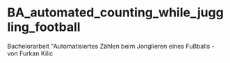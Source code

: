 # BA_automated_counting_while_juggling_football
Bachelorarbeit "Automatisiertes Zählen beim Jonglieren eines Fußballs - von Furkan Kilic

